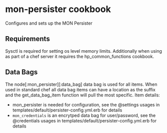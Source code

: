 mon-persister cookbook
======================
Configures and sets up the MON Persister

Requirements
------------
Sysctl is required for setting os level memory limits.
Additionally when using as part of a chef server it requires the hp_common_functions cookbook.

Data Bags
---------
The node[:mon_persister][:data_bag] data bag is used for all items. When used in standard chef all data bag items can have a location as the suffix and the get_data_bag_item
function will pull the most specific. Item details:

  - mon_persister is needed for configuration, see the @settings usages in templates/default/persister-config.yml.erb for details
  - `mon_credentials` is an encrytped data bag for user/password, see the @credentials usages in templates/default/persister-config.yml.erb for details

